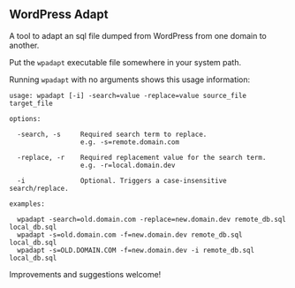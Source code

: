 WordPress Adapt
---

A tool to adapt an sql file dumped from WordPress from one domain to another.

Put the `wpadapt` executable file somewhere in your system path.

Running `wpadapt` with no arguments shows this usage information:

```
usage: wpadapt [-i] -search=value -replace=value source_file target_file

options:

  -search, -s     Required search term to replace.
                  e.g. -s=remote.domain.com

  -replace, -r    Required replacement value for the search term.
                  e.g. -r=local.domain.dev

  -i              Optional. Triggers a case-insensitive search/replace.

examples:

  wpadapt -search=old.domain.com -replace=new.domain.dev remote_db.sql local_db.sql
  wpadapt -s=old.domain.com -f=new.domain.dev remote_db.sql local_db.sql
  wpadapt -s=OLD.DOMAIN.COM -f=new.domain.dev -i remote_db.sql local_db.sql
```

Improvements and suggestions welcome!
